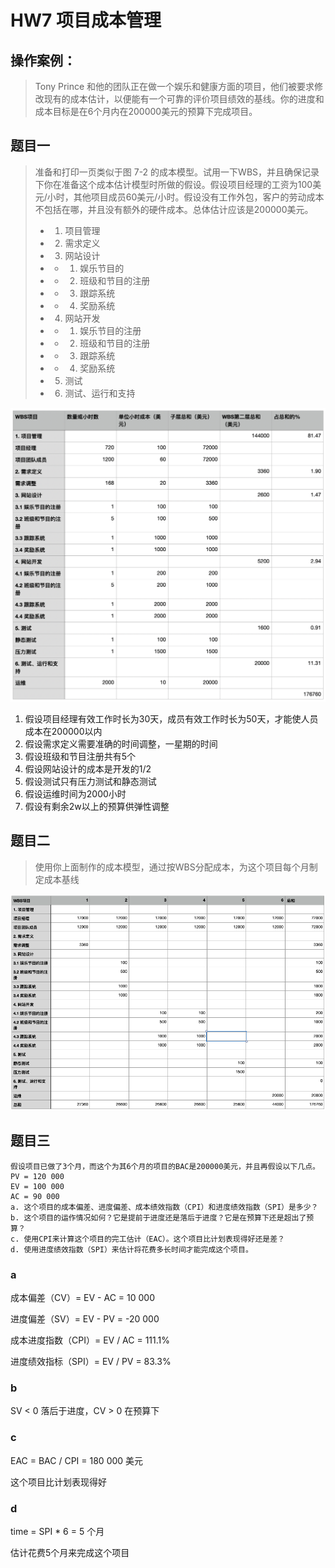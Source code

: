 # HW7 项目成本管理

## 操作案例：

> Tony Prince 和他的团队正在做一个娱乐和健康方面的项目，他们被要求修改现有的成本估计，以便能有一个可靠的评价项目绩效的基线。你的进度和成本目标是在6个月内在200000美元的预算下完成项目。

## 题目一

> 准备和打印一页类似于图 7-2 的成本模型。试用一下WBS，并且确保记录下你在准备这个成本估计模型时所做的假设。假设项目经理的工资为100美元/小时，其他项目成员60美元/小时。假设没有工作外包，客户的劳动成本不包括在哪，并且没有额外的硬件成本。总体估计应该是200000美元。
> - 1. 项目管理
> - 2. 需求定义
> - 3. 网站设计
> - - 1. 娱乐节目的 
> - - 2. 班级和节目的注册
> - - 3. 跟踪系统
> - - 4. 奖励系统
> - 4. 网站开发
> - - 1. 娱乐节目的注册
> - - 2. 班级和节目的注册
> - - 3. 跟踪系统
> - - 4. 奖励系统
> - 5. 测试
> - 6. 测试、运行和支持

![1](1.png)

1. 假设项目经理有效工作时长为30天，成员有效工作时长为50天，才能使人员成本在200000以内
2. 假设需求定义需要准确的时间调整，一星期的时间
3. 假设班级和节目注册共有5个
4. 假设网站设计的成本是开发的1/2
5. 假设测试只有压力测试和静态测试
6. 假设运维时间为2000小时
7. 假设有剩余2w以上的预算供弹性调整

## 题目二

> 使用你上面制作的成本模型，通过按WBS分配成本，为这个项目每个月制定成本基线

![2](2.png)

## 题目三

```
假设项目已做了3个月，而这个为其6个月的项目的BAC是200000美元，并且再假设以下几点。
PV = 120 000
EV = 100 000
AC = 90 000
a. 这个项目的成本偏差、进度偏差、成本绩效指数（CPI）和进度绩效指数（SPI）是多少？
b. 这个项目的运作情况如何？它是提前于进度还是落后于进度？它是在预算下还是超出了预算？
c. 使用CPI来计算这个项目的完工估计（EAC）。这个项目比计划表现得好还是差？
d. 使用进度绩效指数（SPI）来估计将花费多长时间才能完成这个项目。
```

### a

成本偏差（CV）= EV - AC = 10 000

进度偏差（SV）= EV - PV = -20 000

成本进度指数（CPI）= EV / AC = 111.1%

进度绩效指标（SPI）= EV / PV = 83.3%

### b

SV < 0 落后于进度，CV > 0 在预算下

### c

EAC = BAC / CPI = 180 000 美元

这个项目比计划表现得好

### d

time = SPI * 6 = 5 个月

估计花费5个月来完成这个项目